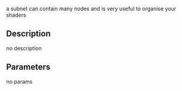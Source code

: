 a subnet can contain many nodes and is very useful to organise your shaders




## Description
no description
## Parameters
no params